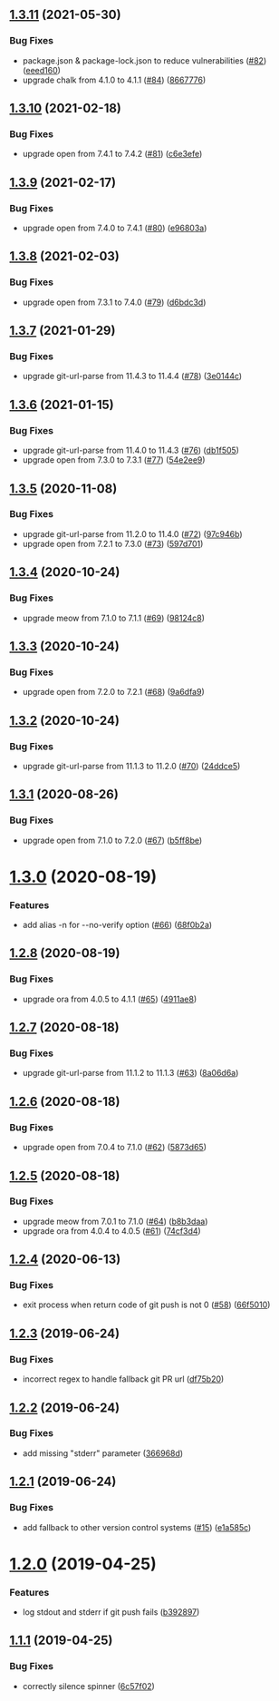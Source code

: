 ## [1.3.11](https://github.com/tobiasbueschel/git-push-pr/compare/v1.3.10...v1.3.11) (2021-05-30)


### Bug Fixes

* package.json & package-lock.json to reduce vulnerabilities ([#82](https://github.com/tobiasbueschel/git-push-pr/issues/82)) ([eeed160](https://github.com/tobiasbueschel/git-push-pr/commit/eeed160e29dd830a7985b57c0357156333129b3b))
* upgrade chalk from 4.1.0 to 4.1.1 ([#84](https://github.com/tobiasbueschel/git-push-pr/issues/84)) ([8667776](https://github.com/tobiasbueschel/git-push-pr/commit/86677764855c06eb94fd349d1cf872cc6eb180c6))

## [1.3.10](https://github.com/tobiasbueschel/git-push-pr/compare/v1.3.9...v1.3.10) (2021-02-18)


### Bug Fixes

* upgrade open from 7.4.1 to 7.4.2 ([#81](https://github.com/tobiasbueschel/git-push-pr/issues/81)) ([c6e3efe](https://github.com/tobiasbueschel/git-push-pr/commit/c6e3efecb993c8dacb3823c6cdfece2792baadc9))

## [1.3.9](https://github.com/tobiasbueschel/git-push-pr/compare/v1.3.8...v1.3.9) (2021-02-17)


### Bug Fixes

* upgrade open from 7.4.0 to 7.4.1 ([#80](https://github.com/tobiasbueschel/git-push-pr/issues/80)) ([e96803a](https://github.com/tobiasbueschel/git-push-pr/commit/e96803a4a5c45053591b58d3c4295ae68d0fe8c6))

## [1.3.8](https://github.com/tobiasbueschel/git-push-pr/compare/v1.3.7...v1.3.8) (2021-02-03)


### Bug Fixes

* upgrade open from 7.3.1 to 7.4.0 ([#79](https://github.com/tobiasbueschel/git-push-pr/issues/79)) ([d6bdc3d](https://github.com/tobiasbueschel/git-push-pr/commit/d6bdc3d5e33fc7567e4d378a331d776a7513f20e))

## [1.3.7](https://github.com/tobiasbueschel/git-push-pr/compare/v1.3.6...v1.3.7) (2021-01-29)


### Bug Fixes

* upgrade git-url-parse from 11.4.3 to 11.4.4 ([#78](https://github.com/tobiasbueschel/git-push-pr/issues/78)) ([3e0144c](https://github.com/tobiasbueschel/git-push-pr/commit/3e0144c5e9c6b648db4e9a93d58c0002f12aa413))

## [1.3.6](https://github.com/tobiasbueschel/git-push-pr/compare/v1.3.5...v1.3.6) (2021-01-15)


### Bug Fixes

* upgrade git-url-parse from 11.4.0 to 11.4.3 ([#76](https://github.com/tobiasbueschel/git-push-pr/issues/76)) ([db1f505](https://github.com/tobiasbueschel/git-push-pr/commit/db1f505e6cd56d8f739de63c77855b4ebe2bcaef))
* upgrade open from 7.3.0 to 7.3.1 ([#77](https://github.com/tobiasbueschel/git-push-pr/issues/77)) ([54e2ee9](https://github.com/tobiasbueschel/git-push-pr/commit/54e2ee92734f351011465b80eccab74562cf5840))

## [1.3.5](https://github.com/tobiasbueschel/git-push-pr/compare/v1.3.4...v1.3.5) (2020-11-08)


### Bug Fixes

* upgrade git-url-parse from 11.2.0 to 11.4.0 ([#72](https://github.com/tobiasbueschel/git-push-pr/issues/72)) ([97c946b](https://github.com/tobiasbueschel/git-push-pr/commit/97c946b21ab5c077780106f5b84f4fc35e24aca0))
* upgrade open from 7.2.1 to 7.3.0 ([#73](https://github.com/tobiasbueschel/git-push-pr/issues/73)) ([597d701](https://github.com/tobiasbueschel/git-push-pr/commit/597d7015e728e133718fe08e3ed11efd3a61a323))

## [1.3.4](https://github.com/tobiasbueschel/git-push-pr/compare/v1.3.3...v1.3.4) (2020-10-24)


### Bug Fixes

* upgrade meow from 7.1.0 to 7.1.1 ([#69](https://github.com/tobiasbueschel/git-push-pr/issues/69)) ([98124c8](https://github.com/tobiasbueschel/git-push-pr/commit/98124c8ede754e2fa16bee04428b979c994f5b62))

## [1.3.3](https://github.com/tobiasbueschel/git-push-pr/compare/v1.3.2...v1.3.3) (2020-10-24)


### Bug Fixes

* upgrade open from 7.2.0 to 7.2.1 ([#68](https://github.com/tobiasbueschel/git-push-pr/issues/68)) ([9a6dfa9](https://github.com/tobiasbueschel/git-push-pr/commit/9a6dfa969f48d2ba3bd7b78e6bda13618438f8d6))

## [1.3.2](https://github.com/tobiasbueschel/git-push-pr/compare/v1.3.1...v1.3.2) (2020-10-24)


### Bug Fixes

* upgrade git-url-parse from 11.1.3 to 11.2.0 ([#70](https://github.com/tobiasbueschel/git-push-pr/issues/70)) ([24ddce5](https://github.com/tobiasbueschel/git-push-pr/commit/24ddce56a1adda021e469b0618c71a45f9ee038f))

## [1.3.1](https://github.com/tobiasbueschel/git-push-pr/compare/v1.3.0...v1.3.1) (2020-08-26)


### Bug Fixes

* upgrade open from 7.1.0 to 7.2.0 ([#67](https://github.com/tobiasbueschel/git-push-pr/issues/67)) ([b5ff8be](https://github.com/tobiasbueschel/git-push-pr/commit/b5ff8be86ed8bbbda7a7abbc14f616218f02e54c))

# [1.3.0](https://github.com/tobiasbueschel/git-push-pr/compare/v1.2.8...v1.3.0) (2020-08-19)


### Features

* add alias -n for --no-verify option ([#66](https://github.com/tobiasbueschel/git-push-pr/issues/66)) ([68f0b2a](https://github.com/tobiasbueschel/git-push-pr/commit/68f0b2ac277792fa4cfc85244dc5766f3eefea00))

## [1.2.8](https://github.com/tobiasbueschel/git-push-pr/compare/v1.2.7...v1.2.8) (2020-08-19)


### Bug Fixes

* upgrade ora from 4.0.5 to 4.1.1 ([#65](https://github.com/tobiasbueschel/git-push-pr/issues/65)) ([4911ae8](https://github.com/tobiasbueschel/git-push-pr/commit/4911ae8bad73bcc3a00842f0a261911e6e053508))

## [1.2.7](https://github.com/tobiasbueschel/git-push-pr/compare/v1.2.6...v1.2.7) (2020-08-18)


### Bug Fixes

* upgrade git-url-parse from 11.1.2 to 11.1.3 ([#63](https://github.com/tobiasbueschel/git-push-pr/issues/63)) ([8a06d6a](https://github.com/tobiasbueschel/git-push-pr/commit/8a06d6a5c2449860018970af687e650315f258c0))

## [1.2.6](https://github.com/tobiasbueschel/git-push-pr/compare/v1.2.5...v1.2.6) (2020-08-18)


### Bug Fixes

* upgrade open from 7.0.4 to 7.1.0 ([#62](https://github.com/tobiasbueschel/git-push-pr/issues/62)) ([5873d65](https://github.com/tobiasbueschel/git-push-pr/commit/5873d6561319d942d0cf8f8ce94999144c7d7707))

## [1.2.5](https://github.com/tobiasbueschel/git-push-pr/compare/v1.2.4...v1.2.5) (2020-08-18)


### Bug Fixes

* upgrade meow from 7.0.1 to 7.1.0 ([#64](https://github.com/tobiasbueschel/git-push-pr/issues/64)) ([b8b3daa](https://github.com/tobiasbueschel/git-push-pr/commit/b8b3daa90b4d763d5a3b26008b1a89b947d6a85a))
* upgrade ora from 4.0.4 to 4.0.5 ([#61](https://github.com/tobiasbueschel/git-push-pr/issues/61)) ([74cf3d4](https://github.com/tobiasbueschel/git-push-pr/commit/74cf3d45a119ad9e172d0525176e771746753c80))

## [1.2.4](https://github.com/tobiasbueschel/git-push-pr/compare/v1.2.3...v1.2.4) (2020-06-13)


### Bug Fixes

* exit process when return code of git push is not 0 ([#58](https://github.com/tobiasbueschel/git-push-pr/issues/58)) ([66f5010](https://github.com/tobiasbueschel/git-push-pr/commit/66f5010e219417aa0726b864f66f085b019c2f9c))

## [1.2.3](https://github.com/tobiasbueschel/git-push-pr/compare/v1.2.2...v1.2.3) (2019-06-24)


### Bug Fixes

* incorrect regex to handle fallback git PR url ([df75b20](https://github.com/tobiasbueschel/git-push-pr/commit/df75b20))

## [1.2.2](https://github.com/tobiasbueschel/git-push-pr/compare/v1.2.1...v1.2.2) (2019-06-24)


### Bug Fixes

* add missing "stderr" parameter ([366968d](https://github.com/tobiasbueschel/git-push-pr/commit/366968d))

## [1.2.1](https://github.com/tobiasbueschel/git-push-pr/compare/v1.2.0...v1.2.1) (2019-06-24)


### Bug Fixes

* add fallback to other version control systems ([#15](https://github.com/tobiasbueschel/git-push-pr/issues/15)) ([e1a585c](https://github.com/tobiasbueschel/git-push-pr/commit/e1a585c))

# [1.2.0](https://github.com/tobiasbueschel/git-push-pr/compare/v1.1.1...v1.2.0) (2019-04-25)


### Features

* log stdout and stderr if git push fails ([b392897](https://github.com/tobiasbueschel/git-push-pr/commit/b392897))

## [1.1.1](https://github.com/tobiasbueschel/git-push-pr/compare/v1.1.0...v1.1.1) (2019-04-25)


### Bug Fixes

* correctly silence spinner ([6c57f02](https://github.com/tobiasbueschel/git-push-pr/commit/6c57f02))
